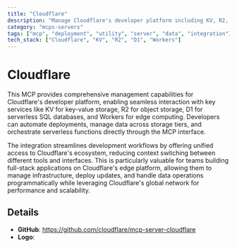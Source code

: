```yaml
---
title: "Cloudflare"
description: "Manage Cloudflare's developer platform including KV, R2, D1, and Workers deployments."
category: "mcps-servers"
tags: ["mcp", "deployment", "utility", "server", "data", "integration"]
tech_stack: ["Cloudflare", "KV", "R2", "D1", "Workers"]
---
```


# Cloudflare

This MCP provides comprehensive management capabilities for Cloudflare's developer platform, enabling seamless interaction with key services like KV for key-value storage, R2 for object storage, D1 for serverless SQL databases, and Workers for edge computing. Developers can automate deployments, manage data across storage tiers, and orchestrate serverless functions directly through the MCP interface.

The integration streamlines development workflows by offering unified access to Cloudflare's ecosystem, reducing context switching between different tools and interfaces. This is particularly valuable for teams building full-stack applications on Cloudflare's edge platform, allowing them to manage infrastructure, deploy updates, and handle data operations programmatically while leveraging Cloudflare's global network for performance and scalability.

## Details

- **GitHub**: https://github.com/cloudflare/mcp-server-cloudflare
- **Logo**: 
